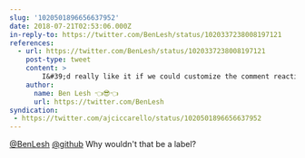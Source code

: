 ```yaml
---
slug: '1020501896656637952'
date: 2018-07-21T02:53:06.000Z
in-reply-to: https://twitter.com/BenLesh/status/1020337238008197121
references:
  - url: https://twitter.com/BenLesh/status/1020337238008197121
    post-type: tweet
    content: >
        I&#39;d really like it if we could customize the comment reactions for <a href="https://twitter.com/github?ref_src=twsrc%5Etfw">@github</a> repositories.<br><br>Could add emoji for<br>🚷&quot;not reproducable&quot;<br>❓&quot;need more info&quot;<br>💉&quot;I need this too&quot;<br><br>(My emoji choices probably aren&#39;t the best, but you get the idea, custom ones would be better)
    author:
      name: Ben Lesh 👈😎👈
      url: https://twitter.com/BenLesh
syndication:
 - https://twitter.com/ajciccarello/status/1020501896656637952
---
```


[@BenLesh](https://twitter.com/BenLesh) [@github](https://twitter.com/github) Why wouldn't that be a label?
